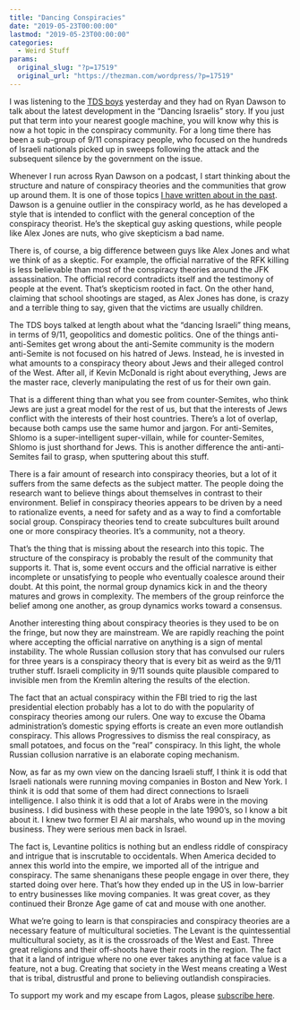 ```yaml
---
title: "Dancing Conspiracies"
date: "2019-05-23T00:00:00"
lastmod: "2019-05-23T00:00:00"
categories:
  - Weird Stuff
params:
  original_slug: "?p=17519"
  original_url: "https://thezman.com/wordpress/?p=17519"
---
```


I was listening to the
<a href="https://therightstuff.biz/2019/05/20/tds445-dollar-sign-ultra/"
rel="noopener noreferrer" target="_blank">TDS boys</a> yesterday and
they had on Ryan Dawson to talk about the latest development in the
“Dancing Israelis” story. If you just put that term into your nearest
google machine, you will know why this is now a hot topic in the
conspiracy community. For a long time there has been a sub-group of 9/11
conspiracy people, who focused on the hundreds of Israeli nationals
picked up in sweeps following the attack and the subsequent silence by
the government on the issue.

Whenever I run across Ryan Dawson on a podcast, I start thinking about
the structure and nature of conspiracy theories and the communities that
grow up around them. It is one of those topics
<a href="https://thezman.com/wordpress/?p=15022"
rel="noopener noreferrer" target="_blank">I have written about in the
past</a>. Dawson is a genuine outlier in the conspiracy world, as he has
developed a style that is intended to conflict with the general
conception of the conspiracy theorist. He’s the skeptical guy asking
questions, while people like Alex Jones are nuts, who give skepticism a
bad name.

There is, of course, a big difference between guys like Alex Jones and
what we think of as a skeptic. For example, the official narrative of
the RFK killing is less believable than most of the conspiracy theories
around the JFK assassination. The official record contradicts itself and
the testimony of people at the event. That’s skepticism rooted in fact.
On the other hand, claiming that school shootings are staged, as Alex
Jones has done, is crazy and a terrible thing to say, given that the
victims are usually children.

The TDS boys talked at length about what the “dancing Israeli” thing
means, in terms of 9/11, geopolitics and domestic politics. One of the
things anti-anti-Semites get wrong about the anti-Semite community is
the modern anti-Semite is not focused on his hatred of Jews. Instead, he
is invested in what amounts to a conspiracy theory about Jews and their
alleged control of the West. After all, if Kevin McDonald is right about
everything, Jews are the master race, cleverly manipulating the rest of
us for their own gain.

That is a different thing than what you see from counter-Semites, who
think Jews are just a great model for the rest of us, but that the
interests of Jews conflict with the interests of their host countries.
There’s a lot of overlap, because both camps use the same humor and
jargon. For anti-Semites, Shlomo is a super-intelligent super-villain,
while for counter-Semites, Shlomo is just shorthand for Jews. This is
another difference the anti-anti-Semites fail to grasp, when sputtering
about this stuff.

There is a fair amount of research into conspiracy theories, but a lot
of it suffers from the same defects as the subject matter. The people
doing the research want to believe things about themselves in contrast
to their environment. Belief in conspiracy theories appears to be driven
by a need to rationalize events, a need for safety and as a way to find
a comfortable social group. Conspiracy theories tend to create
subcultures built around one or more conspiracy theories. It’s a
community, not a theory.

That’s the thing that is missing about the research into this topic. The
structure of the conspiracy is probably the result of the community that
supports it. That is, some event occurs and the official narrative is
either incomplete or unsatisfying to people who eventually coalesce
around their doubt. At this point, the normal group dynamics kick in and
the theory matures and grows in complexity. The members of the group
reinforce the belief among one another, as group dynamics works toward a
consensus.

Another interesting thing about conspiracy theories is they used to be
on the fringe, but now they are mainstream. We are rapidly reaching the
point where accepting the official narrative on anything is a sign of
mental instability. The whole Russian collusion story that has convulsed
our rulers for three years is a conspiracy theory that is every bit as
weird as the 9/11 truther stuff. Israeli complicity in 9/11 sounds quite
plausible compared to invisible men from the Kremlin altering the
results of the election.

The fact that an actual conspiracy within the FBI tried to rig the last
presidential election probably has a lot to do with the popularity of
conspiracy theories among our rulers. One way to excuse the Obama
administration’s domestic spying efforts is create an even more
outlandish conspiracy. This allows Progressives to dismiss the real
conspiracy, as small potatoes, and focus on the “real” conspiracy. In
this light, the whole Russian collusion narrative is an elaborate coping
mechanism.

Now, as far as my own view on the dancing Israeli stuff, I think it is
odd that Israeli nationals were running moving companies in Boston and
New York. I think it is odd that some of them had direct connections to
Israeli intelligence. I also think it is odd that a lot of Arabs were in
the moving business. I did business with these people in the late
1990’s, so I know a bit about it. I knew two former El Al air marshals,
who wound up in the moving business. They were serious men back in
Israel.

The fact is, Levantine politics is nothing but an endless riddle of
conspiracy and intrigue that is inscrutable to occidentals. When America
decided to annex this world into the empire, we imported all of the
intrigue and conspiracy. The same shenanigans these people engage in
over there, they started doing over here. That’s how they ended up in
the US in low-barrier to entry businesses like moving companies. It was
great cover, as they continued their Bronze Age game of cat and mouse
with one another.

What we’re going to learn is that conspiracies and conspiracy theories
are a necessary feature of multicultural societies. The Levant is the
quintessential multicultural society, as it is the crossroads of the
West and East. Three great religions and their off-shoots have their
roots in the region. The fact that it a land of intrigue where no one
ever takes anything at face value is a feature, not a bug. Creating that
society in the West means creating a West that is tribal, distrustful
and prone to believing outlandish conspiracies.

To support my work and my escape from Lagos, please
<a href="https://www.subscribestar.com/the-z-blog"
rel="noopener noreferrer" target="_blank">subscribe here</a>.
